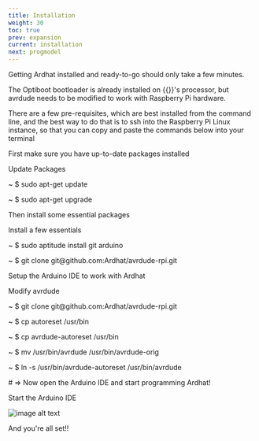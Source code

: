 ```yaml
---
title: Installation
weight: 30
toc: true
prev: expansion
current: installation
next: progmodel
---
```



Getting Ardhat installed and ready-to-go should only take a few minutes.

The Optiboot bootloader is already installed on {{<ardhat>}}'s processor, but avrdude needs to be modified to work with Raspberry Pi hardware. 


There are a few pre-requisites, which are best installed from the command line, and the best way to do that is to ssh into the Raspberry Pi Linux instance, so that you can copy and paste the commands below into your terminal

First make sure you have up-to-date packages installed

<section class="quickstart" >
  <div class="grid">
    <div class="unit .half code">
      <p class="title">Update Packages</p>
      <div class="shell">
        <p class="line">
          <span class="path">~</span>
          <span class="prompt">$</span>
          <span class="command">sudo apt-get update</span>
        </p>        
        <p class="line">
          <span class="path">~</span>
          <span class="prompt">$</span>
          <span class="command">sudo apt-get upgrade</span>
        </p>
      </div>
    </div>
    <div class="clear"></div>
  </div>
</section>

Then install some essential packages

<section class="quickstart" >
  <div class="grid">
    <div class="unit .half code">
      <p class="title">Install a few essentials </p>
      <div class="shell">
        <p class="line">
          <span class="path">~</span>
          <span class="prompt">$</span>
          <span class="command">sudo aptitude install git arduino</span>
        </p>        
        <p class="line">
          <span class="path">~</span>
          <span class="prompt">$</span>
          <span class="command">git clone git@github.com:Ardhat/avrdude-rpi.git</span>
        </p>
      </div>
    </div>
    <div class="clear"></div>
  </div>
</section>

Setup the Arduino IDE to work with Ardhat

<section class="quickstart" >
  <div class="grid">
    <div class="unit .half code">
      <p class="title">Modify avrdude</p>
      <div class="shell">
        <p class="line">
          <span class="path">~</span>
          <span class="prompt">$</span>
          <span class="command">git clone git@github.com:Ardhat/avrdude-rpi.git</span>
        </p>        <p class="line">
          <span class="path">~</span>
          <span class="prompt">$</span>
          <span class="command">cp autoreset /usr/bin</span>
        </p>
        <p class="line">
          <span class="path">~</span>
          <span class="prompt">$</span>
          <span class="command">cp avrdude-autoreset /usr/bin</span>
        </p>
        <p class="line">
          <span class="path">~</span>
          <span class="prompt">$</span>
          <span class="command">mv /usr/bin/avrdude /usr/bin/avrdude-orig</span>
        </p>
        <p class="line">
          <span class="path">~</span>
          <span class="prompt">$</span>
          <span class="command">ln -s /usr/bin/avrdude-autoreset /usr/bin/avrdude</span>
        </p>
        <p class="line">
          <span class="output"># => Now open the Arduino IDE and start programming Ardhat!</span>
        </p>
      </div>
    </div>
    <div class="clear"></div>
  </div>
</section>

Start the Arduino IDE  
  



![image alt text](/media/ArdhatIDE.jpg)


And you're all set!!
